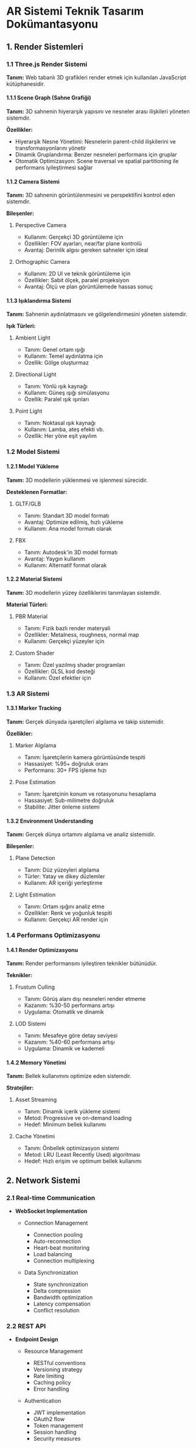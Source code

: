 # AR Sistemi Teknik Tasarım Dokümantasyonu

## 1. Render Sistemleri

### 1.1 Three.js Render Sistemi
**Tanım:** Web tabanlı 3D grafikleri render etmek için kullanılan JavaScript kütüphanesidir.

#### 1.1.1 Scene Graph (Sahne Grafiği)
**Tanım:** 3D sahnenin hiyerarşik yapısını ve nesneler arası ilişkileri yöneten sistemdir.

**Özellikler:**
- Hiyerarşik Nesne Yönetimi: Nesnelerin parent-child ilişkilerini ve transformasyonlarını yönetir
- Dinamik Gruplandırma: Benzer nesneleri performans için gruplar
- Otomatik Optimizasyon: Scene traversal ve spatial partitioning ile performans iyileştirmesi sağlar

#### 1.1.2 Camera Sistemi
**Tanım:** 3D sahnenin görüntülenmesini ve perspektifini kontrol eden sistemdir.

**Bileşenler:**
1. Perspective Camera
   - Kullanım: Gerçekçi 3D görüntüleme için
   - Özellikler: FOV ayarları, near/far plane kontrolü
   - Avantaj: Derinlik algısı gereken sahneler için ideal

2. Orthographic Camera
   - Kullanım: 2D UI ve teknik görüntüleme için
   - Özellikler: Sabit ölçek, paralel projeksiyon
   - Avantaj: Ölçü ve plan görüntülemede hassas sonuç

#### 1.1.3 Işıklandırma Sistemi
**Tanım:** Sahnenin aydınlatmasını ve gölgelendirmesini yöneten sistemdir.

**Işık Türleri:**
1. Ambient Light
   - Tanım: Genel ortam ışığı
   - Kullanım: Temel aydınlatma için
   - Özellik: Gölge oluşturmaz

2. Directional Light
   - Tanım: Yönlü ışık kaynağı
   - Kullanım: Güneş ışığı simülasyonu
   - Özellik: Paralel ışık ışınları

3. Point Light
   - Tanım: Noktasal ışık kaynağı
   - Kullanım: Lamba, ateş efekti vb.
   - Özellik: Her yöne eşit yayılım

### 1.2 Model Sistemi

#### 1.2.1 Model Yükleme
**Tanım:** 3D modellerin yüklenmesi ve işlenmesi sürecidir.

**Desteklenen Formatlar:**
1. GLTF/GLB
   - Tanım: Standart 3D model formatı
   - Avantaj: Optimize edilmiş, hızlı yükleme
   - Kullanım: Ana model formatı olarak

2. FBX
   - Tanım: Autodesk'in 3D model formatı
   - Avantaj: Yaygın kullanım
   - Kullanım: Alternatif format olarak

#### 1.2.2 Material Sistemi
**Tanım:** 3D modellerin yüzey özelliklerini tanımlayan sistemdir.

**Material Türleri:**
1. PBR Material
   - Tanım: Fizik bazlı render materyali
   - Özellikler: Metalness, roughness, normal map
   - Kullanım: Gerçekçi yüzeyler için

2. Custom Shader
   - Tanım: Özel yazılmış shader programları
   - Özellikler: GLSL kod desteği
   - Kullanım: Özel efektler için

### 1.3 AR Sistemi

#### 1.3.1 Marker Tracking
**Tanım:** Gerçek dünyada işaretçileri algılama ve takip sistemidir.

**Özellikler:**
1. Marker Algılama
   - Tanım: İşaretçilerin kamera görüntüsünde tespiti
   - Hassasiyet: %95+ doğruluk oranı
   - Performans: 30+ FPS işleme hızı

2. Pose Estimation
   - Tanım: İşaretçinin konum ve rotasyonunu hesaplama
   - Hassasiyet: Sub-milimetre doğruluk
   - Stabilite: Jitter önleme sistemi

#### 1.3.2 Environment Understanding
**Tanım:** Gerçek dünya ortamını algılama ve analiz sistemidir.

**Bileşenler:**
1. Plane Detection
   - Tanım: Düz yüzeyleri algılama
   - Türler: Yatay ve dikey düzlemler
   - Kullanım: AR içeriği yerleştirme

2. Light Estimation
   - Tanım: Ortam ışığını analiz etme
   - Özellikler: Renk ve yoğunluk tespiti
   - Kullanım: Gerçekçi AR render için

### 1.4 Performans Optimizasyonu

#### 1.4.1 Render Optimizasyonu
**Tanım:** Render performansını iyileştiren teknikler bütünüdür.

**Teknikler:**
1. Frustum Culling
   - Tanım: Görüş alanı dışı nesneleri render etmeme
   - Kazanım: %30-50 performans artışı
   - Uygulama: Otomatik ve dinamik

2. LOD Sistemi
   - Tanım: Mesafeye göre detay seviyesi
   - Kazanım: %40-60 performans artışı
   - Uygulama: Dinamik ve kademeli

#### 1.4.2 Memory Yönetimi
**Tanım:** Bellek kullanımını optimize eden sistemdir.

**Stratejiler:**
1. Asset Streaming
   - Tanım: Dinamik içerik yükleme sistemi
   - Metod: Progressive ve on-demand loading
   - Hedef: Minimum bellek kullanımı

2. Cache Yönetimi
   - Tanım: Önbellek optimizasyon sistemi
   - Metod: LRU (Least Recently Used) algoritması
   - Hedef: Hızlı erişim ve optimum bellek kullanımı

## 2. Network Sistemi

### 2.1 Real-time Communication
- **WebSocket Implementation**
  * Connection Management
    - Connection pooling
    - Auto-reconnection
    - Heart-beat monitoring
    - Load balancing
    - Connection multiplexing
  
  * Data Synchronization
    - State synchronization
    - Delta compression
    - Bandwidth optimization
    - Latency compensation
    - Conflict resolution

### 2.2 REST API
- **Endpoint Design**
  * Resource Management
    - RESTful conventions
    - Versioning strategy
    - Rate limiting
    - Caching policy
    - Error handling
  
  * Authentication
    - JWT implementation
    - OAuth2 flow
    - Token management
    - Session handling
    - Security measures
